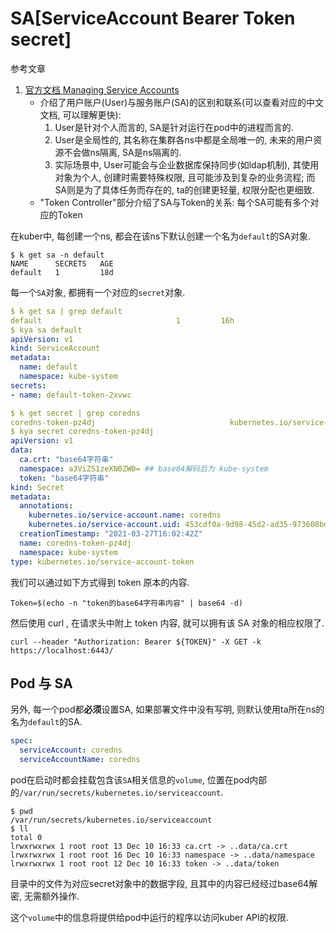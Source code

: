 # SA[ServiceAccount Bearer Token secret]

参考文章

1. [官方文档 Managing Service Accounts](https://kubernetes.io/docs/reference/access-authn-authz/service-accounts-admin/)
    - 介绍了用户账户(User)与服务账户(SA)的区别和联系(可以查看对应的中文文档, 可以理解更快):
        1. User是针对个人而言的, SA是针对运行在pod中的进程而言的.
        2. User是全局性的, 其名称在集群各ns中都是全局唯一的, 未来的用户资源不会做ns隔离, SA是ns隔离的.
        3. 实际场景中, User可能会与企业数据库保持同步(如ldap机制), 其使用对象为个人, 创建时需要特殊权限, 且可能涉及到复杂的业务流程; 而SA则是为了具体任务而存在的, ta的创建更轻量, 权限分配也更细致.
    - "Token Controller"部分介绍了SA与Token的关系: 每个SA可能有多个对应的Token

在kuber中, 每创建一个ns, 都会在该ns下默认创建一个名为`default`的SA对象.

```console
$ k get sa -n default
NAME      SECRETS   AGE
default   1         18d
```

每一个`SA`对象, 都拥有一个对应的`secret`对象.

```yaml
$ k get sa | grep default
default                              1         16h
$ kya sa default
apiVersion: v1
kind: ServiceAccount
metadata:
  name: default
  namespace: kube-system
secrets:
- name: default-token-2xvwc
```

```yaml
$ k get secret | grep coredns
coredns-token-pz4dj                              kubernetes.io/service-account-token   3      11h
$ kya secret coredns-token-pz4dj
apiVersion: v1
data:
  ca.crt: "base64字符串"
  namespace: a3ViZS1zeXN0ZW0= ## base64解码后为 kube-system
  token: "base64字符串"
kind: Secret
metadata:
  annotations:
    kubernetes.io/service-account.name: coredns
    kubernetes.io/service-account.uid: 453cdf0a-9d98-45d2-ad35-973608bd7a63
  creationTimestamp: "2021-03-27T16:02:42Z"
  name: coredns-token-pz4dj
  namespace: kube-system
type: kubernetes.io/service-account-token
```

我们可以通过如下方式得到 token 原本的内容.

```
Token=$(echo -n "token的base64字符串内容" | base64 -d)
```

然后使用 curl , 在请求头中附上 token 内容, 就可以拥有该 SA 对象的相应权限了.

```
curl --header "Authorization: Bearer ${TOKEN}" -X GET -k https://localhost:6443/
```

## Pod 与 SA

另外, 每一个pod都**必须**设置SA, 如果部署文件中没有写明, 则默认使用ta所在ns的名为`default`的SA. 

```yaml
spec:
  serviceAccount: coredns
  serviceAccountName: coredns
```

pod在启动时都会挂载包含该`SA`相关信息的`volume`, 位置在pod内部的`/var/run/secrets/kubernetes.io/serviceaccount`.

```console
$ pwd
/var/run/secrets/kubernetes.io/serviceaccount
$ ll
total 0
lrwxrwxrwx 1 root root 13 Dec 10 16:33 ca.crt -> ..data/ca.crt
lrwxrwxrwx 1 root root 16 Dec 10 16:33 namespace -> ..data/namespace
lrwxrwxrwx 1 root root 12 Dec 10 16:33 token -> ..data/token
```

目录中的文件为对应secret对象中的数据字段, 且其中的内容已经经过base64解密, 无需额外操作.

这个`volume`中的信息将提供给pod中运行的程序以访问kuber API的权限.
